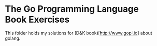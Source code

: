 The Go Programming Language Book Exercises
==========================================

This folder holds my solutions for (D&K book)[http://www.gopl.io] about
golang.
